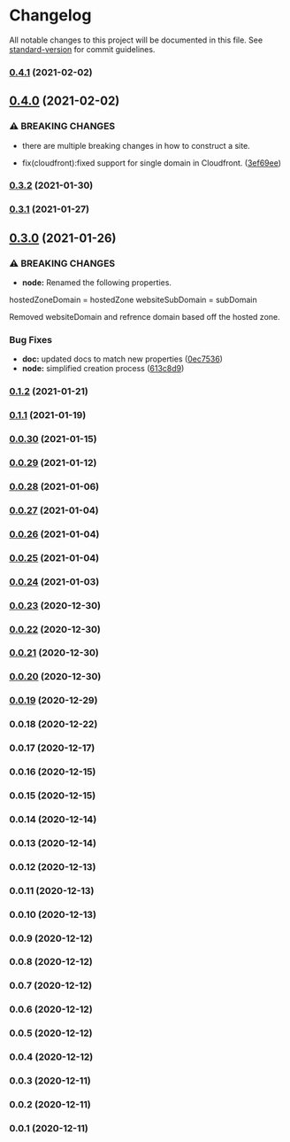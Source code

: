 # Changelog

All notable changes to this project will be documented in this file. See [standard-version](https://github.com/conventional-changelog/standard-version) for commit guidelines.

### [0.4.1](https://github.com/SnapPetal/cdk-simplewebsite-deploy/compare/v0.4.0...v0.4.1) (2021-02-02)

## [0.4.0](https://github.com/SnapPetal/cdk-simplewebsite-deploy/compare/v0.3.2...v0.4.0) (2021-02-02)


### ⚠ BREAKING CHANGES

* there are multiple breaking changes in how to construct a site.

* fix(cloudfront):fixed support for single domain in Cloudfront. ([3ef69ee](https://github.com/SnapPetal/cdk-simplewebsite-deploy/commit/3ef69ee01233e3886466523263094644387152d6))

### [0.3.2](https://github.com/SnapPetal/cdk-simplewebsite-deploy/compare/v0.3.1...v0.3.2) (2021-01-30)

### [0.3.1](https://github.com/SnapPetal/cdk-simplewebsite-deploy/compare/v0.3.0...v0.3.1) (2021-01-27)

## [0.3.0](https://github.com/SnapPetal/cdk-simplewebsite-deploy/compare/v0.1.2...v0.3.0) (2021-01-26)


### ⚠ BREAKING CHANGES

* **node:** Renamed the following properties.

hostedZoneDomain = hostedZone
websiteSubDomain = subDomain

Removed websiteDomain and refrence domain based off the hosted zone.

### Bug Fixes

* **doc:** updated docs to match new properties ([0ec7536](https://github.com/SnapPetal/cdk-simplewebsite-deploy/commit/0ec7536fb4967c70ef2d8d1c003cade13c9d8b37))
* **node:** simplified creation process ([613c8d9](https://github.com/SnapPetal/cdk-simplewebsite-deploy/commit/613c8d99cc07292b28d1d6273ed45732d103d43d))

### [0.1.2](https://github.com/SnapPetal/cdk-simplewebsite-deploy/compare/v0.0.30...v0.1.2) (2021-01-21)

### [0.1.1](https://github.com/SnapPetal/cdk-simplewebsite-deploy/compare/v0.0.30...v0.1.1) (2021-01-19)

### [0.0.30](https://github.com/SnapPetal/cdk-simplewebsite-deploy/compare/v0.0.29...v0.0.30) (2021-01-15)

### [0.0.29](https://github.com/SnapPetal/cdk-simplewebsite-deploy/compare/v0.0.28...v0.0.29) (2021-01-12)

### [0.0.28](https://github.com/SnapPetal/cdk-simplewebsite-deploy/compare/v0.0.27...v0.0.28) (2021-01-06)

### [0.0.27](https://github.com/SnapPetal/cdk-simplewebsite-deploy/compare/v0.0.26...v0.0.27) (2021-01-04)

### [0.0.26](https://github.com/SnapPetal/cdk-simplewebsite-deploy/compare/v0.0.25...v0.0.26) (2021-01-04)

### [0.0.25](https://github.com/SnapPetal/cdk-simplewebsite-deploy/compare/v0.0.24...v0.0.25) (2021-01-04)

### [0.0.24](https://github.com/SnapPetal/cdk-simplewebsite-deploy/compare/v0.0.23...v0.0.24) (2021-01-03)

### [0.0.23](https://github.com/SnapPetal/cdk-simplewebsite-deploy/compare/v0.0.22...v0.0.23) (2020-12-30)

### [0.0.22](https://github.com/SnapPetal/cdk-simplewebsite-deploy/compare/v0.0.21...v0.0.22) (2020-12-30)

### [0.0.21](https://github.com/SnapPetal/cdk-simplewebsite-deploy/compare/v0.0.20...v0.0.21) (2020-12-30)

### [0.0.20](https://github.com/SnapPetal/cdk-cloudfront-deploy/compare/v0.0.19...v0.0.20) (2020-12-30)

### [0.0.19](https://github.com/SnapPetal/cdk-cloudfront-deploy/compare/v0.0.18...v0.0.19) (2020-12-29)

### 0.0.18 (2020-12-22)

### 0.0.17 (2020-12-17)

### 0.0.16 (2020-12-15)

### 0.0.15 (2020-12-15)

### 0.0.14 (2020-12-14)

### 0.0.13 (2020-12-14)

### 0.0.12 (2020-12-13)

### 0.0.11 (2020-12-13)

### 0.0.10 (2020-12-13)

### 0.0.9 (2020-12-12)

### 0.0.8 (2020-12-12)

### 0.0.7 (2020-12-12)

### 0.0.6 (2020-12-12)

### 0.0.5 (2020-12-12)

### 0.0.4 (2020-12-12)

### 0.0.3 (2020-12-11)

### 0.0.2 (2020-12-11)

### 0.0.1 (2020-12-11)

